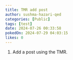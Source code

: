 ```yaml
---
title: TMR add post
author: sushma-hazari-qed
categories: [Public]
tags: [test]
date: 2024-07-26 00:33:58 
pokedOn: 2024-07-29 04:03:15 
likes: 0
---
```


1. Add a post using the TMR.